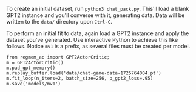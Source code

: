 
To create an initial dataset, run `python3 chat_pack.py`. This'll load a blank GPT2 instance and you'll converse with it, generating data. Data will be written to the `data/` directory upon `Ctrl-C`. 

To perform an initial fit to data, again load a GPT2 instance and apply the dataset you've generated. Use interactive Python to achieve this like follows. Notice `mv1` is a prefix, as several files must be created per model. 
```
from regmem_ac import GPT2ActorCritic;
m = GPT2ActorCritic()
m.pad_gpt_memory() 
m.replay_buffer.load('data/chat-game-data-1725764004.pt')
m.fit_loop(n_iters=2, batch_size=256, p_gpt2_loss=.95)
m.save('models/mv1')
```



